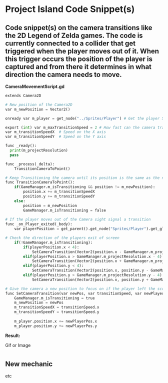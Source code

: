 # Project Island Code Snippet(s)

## Code snippet(s) on the camera transitions like the 2D Legend of Zelda games. The code is currently connected to a collider that get triggered when the player moves out of it. When this trigger occurs the position of the player is captured and from there it determines in what direction the camera needs to move.


**CameraMovementScript.gd**

```py
extends Camera2D

# New position of the Camera2D
var m_newPosition = Vector2()

onready var m_player = get_node("../Sprites/Player") # Get the player Sprite

export (int) var m_maxTransitionSpeed = 2 # How fast can the camera travel between screen points
var m_transitionSpeedX  # Speed on the X axis 
var m_transitionSpeedY  # Speed on the Y axis

func _ready():
  print(m_projectResolution)
  pass

func _process(_delta):
	TransitionCameraToPoint()

# Keep Transitioning the camera until its position is the same as the new position 
func TransitionCameraToPoint():
	if(GameManager.m_isTransitioning && position != m_newPosition):
		position.x += m_transitionSpeedX
		position.y += m_transitionSpeedY
	else:
		position = m_newPosition
		GameManager.m_isTransitioning = false
	
# If the player moves out of the Camera sight signal a transition
func _on_Player_exited(_body):
	var playerPosition = get_parent().get_node("Sprites/Player").get_global_transform_with_canvas().get_origin() # What is the position of the player based on screen canvas

# Check the direction of the players exit of screen
	if(!GameManager.m_isTransitioning):
		if(playerPosition.x < 4):
			SetCameraTransition(Vector2(position.x - GameManager.m_projectResolution.x, position.y), Vector2(-m_maxTransitionSpeed, 0), Vector2(-8, 0))
		elif(playerPosition.x > GameManager.m_projectResolution.x - 4):
			SetCameraTransition(Vector2(position.x + GameManager.m_projectResolution.x, position.y), Vector2(m_maxTransitionSpeed, 0), Vector2(8, 0))
		elif(playerPosition.y < 4):
			SetCameraTransition(Vector2(position.x, position.y - GameManager.m_projectResolution.y), Vector2(0, -m_maxTransitionSpeed), Vector2(0, -8))
		elif(playerPosition.y > GameManager.m_projectResolution.y - 4):
			SetCameraTransition(Vector2(position.x, position.y + GameManager.m_projectResolution.y), Vector2(0, m_maxTransitionSpeed), Vector2(0, 8))

# Give the camera a new position to focus on if the player left the screen, positon is given in the On_Player_Exited(body):
func SetCameraTransition(var newPos, var transitionSpeed, var newPlayerPos):
	GameManager.m_isTransitioning = true
	m_newPosition = newPos
	m_transitionSpeedX = transitionSpeed.x
	m_transitionSpeedY = transitionSpeed.y
	
	m_player.position.x += newPlayerPos.x 
	m_player.position.y += newPlayerPos.y

```

**Result:**

Gif or Image

#

## New mechanic

etc
